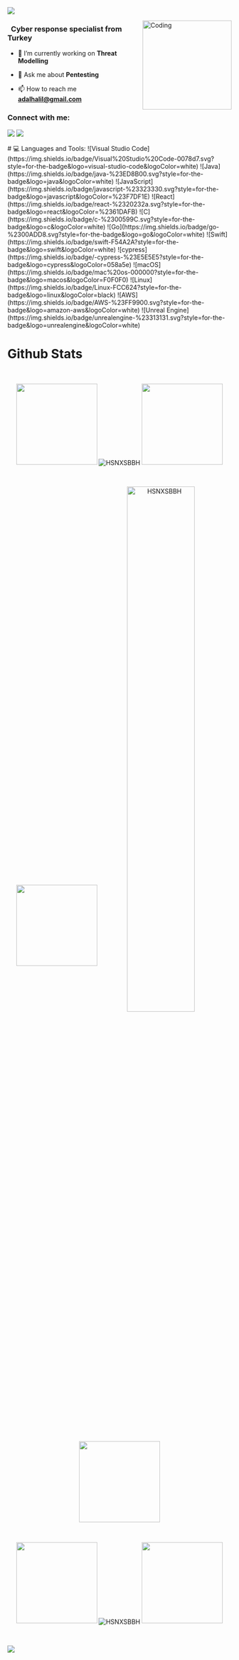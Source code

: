 ![](https://komarev.com/ghpvc/?username=HSNXSBBH&color=blue)

<img src="https://github.com/HSNXSBBH/HSNXSBBH/blob/main/img/EatSleepCodeRepeat.gif" alt="Coding" width=200 height=200 align="right">


<h3 align="left">&nbsp; Cyber response specialist from Turkey</h3>

- 🔭 I’m currently working on **Threat Modelling**

- 💬 Ask me about **Pentesting**

- 📫 How to reach me **adalhalil@gmail.com**

<h3 align="left">Connect with me:</h3>
<p align="left">
  <a href="https://github.com/404"><img src="https://user-images.githubusercontent.com/73097560/115834477-dbab4500-a447-11eb-908a-139a6edaec5c.gif"></a>
<a href="https://github.com/404"><img src="https://user-images.githubusercontent.com/73097560/115834477-dbab4500-a447-11eb-908a-139a6edaec5c.gif"></a>
</p>
<!--
<details>
  <summary>:zap: GitHub Stats</summary> 
-->
# 💻 Languages and Tools:
![Visual Studio Code](https://img.shields.io/badge/Visual%20Studio%20Code-0078d7.svg?style=for-the-badge&logo=visual-studio-code&logoColor=white)
![Java](https://img.shields.io/badge/java-%23ED8B00.svg?style=for-the-badge&logo=java&logoColor=white)
![JavaScript](https://img.shields.io/badge/javascript-%23323330.svg?style=for-the-badge&logo=javascript&logoColor=%23F7DF1E)
![React](https://img.shields.io/badge/react-%2320232a.svg?style=for-the-badge&logo=react&logoColor=%2361DAFB)
![C](https://img.shields.io/badge/c-%2300599C.svg?style=for-the-badge&logo=c&logoColor=white)
![Go](https://img.shields.io/badge/go-%2300ADD8.svg?style=for-the-badge&logo=go&logoColor=white)
![Swift](https://img.shields.io/badge/swift-F54A2A?style=for-the-badge&logo=swift&logoColor=white)
![cypress](https://img.shields.io/badge/-cypress-%23E5E5E5?style=for-the-badge&logo=cypress&logoColor=058a5e)
![macOS](https://img.shields.io/badge/mac%20os-000000?style=for-the-badge&logo=macos&logoColor=F0F0F0)
![Linux](https://img.shields.io/badge/Linux-FCC624?style=for-the-badge&logo=linux&logoColor=black)
![AWS](https://img.shields.io/badge/AWS-%23FF9900.svg?style=for-the-badge&logo=amazon-aws&logoColor=white)
![Unreal Engine](https://img.shields.io/badge/unrealengine-%23313131.svg?style=for-the-badge&logo=unrealengine&logoColor=white)




# Github Stats

 <br />
 
  <p align="center">
  <a>
    <img heigth="160" width="182" src="https://github.com/HSNXSBBH/HSNXSBBH/blob/main/img/EatSleepCodeRepeat.gif">
      <img align="center" src="https://github-readme-stats.vercel.app/api?username=HSNXSBBH&theme=material-palenight&hide_border=false&include_all_commits=false&count_private=false" alt="HSNXSBBH" />
    <img heigth="160" width="182" src="https://github.com/HSNXSBBH/HSNXSBBH/blob/main/img/EatSleepCodeRepeat.gif">
  </a>
</p>

  
<br />


 
 <p align="center">
  <a>
    <img heigth="160" width="182" src="https://github.com/HSNXSBBH/HSNXSBBH/blob/main/img/Bird%20Wing%20Left.png">
    <img align="center" src="https://github-readme-streak-stats.herokuapp.com/?user=HSNXSBBH&theme=material-palenight&hide_border=false" alt="HSNXSBBH" width="55%" />
    <img heigth="160" width="182" src="https://github.com/HSNXSBBH/HSNXSBBH/blob/main/img/Bird%20Wing%20Right.png">
  </a>
</p>
 

 
 <br />
 
  
  
  <p align="center">
  <a>
    <img heigth="160" width="182" src="https://github.com/HSNXSBBH/HSNXSBBH/blob/main/img/Bird%20Wing%20Bottom%20Left.png">
    <img align="center" src="https://github-readme-stats.vercel.app/api/top-langs/?username=HSNXSBBH&theme=material-palenight&hide_border=false&include_all_commits=false&count_private=false&layout=compact" alt="HSNXSBBH" />
    <img heigth="160" width="182" src="https://github.com/HSNXSBBH/HSNXSBBH/blob/main/img/Bird%20Wing%20Bottom%20Right.png">
  </a>
</p>
 
  
  
 <!--
 [![Top Langs](https://github-readme-stats.vercel.app/api/top-langs/?username=HSNXSBBH&layout=compact&langs_count=25&title_color=0000ee&text_color=ffffff&bg_color=000000&hide_border=true)](https://github.com/CagatayAkkas/github-readme-stats)
-->


<br />

![](https://github-profile-trophy.vercel.app/?username=HSNXSBBH&theme=dracula&no-frame=false&no-bg=false&margin-w=4)


<br />


<br />


<!--
</details>
-->

<!--
<details>
   <summary>:zap: Languages and Tools</summary>
 -->
